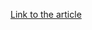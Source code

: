 [Link to the article](https://blogs.blackberry.com/en/2019/03/blackberry-cylance-vs-tinba-banking-trojan)
